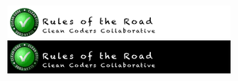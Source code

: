 [//]: # (README.md)
[//]: # (Copyright © 2024 Joel A Mussman. All rights reserved.)
[//]: #

![Banner Light](https://raw.githubusercontent.com/cleancoderscollaborative/cdn/main/banners/banner-rules-light.png#gh-light-mode-only)
![Banner Light](https://raw.githubusercontent.com/cleancoderscollaborative/cdn/main/banners/banner-rules-dark.png#gh-dark-mode-only)